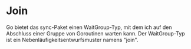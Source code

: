 # Join

Go bietet das sync-Paket einen WaitGroup-Typ, mit dem ich auf den Abschluss einer Gruppe von Goroutinen warten kann. Der WaitGroup-Typ ist ein Nebenläufigkeitsentwurfsmuster namens "join".
